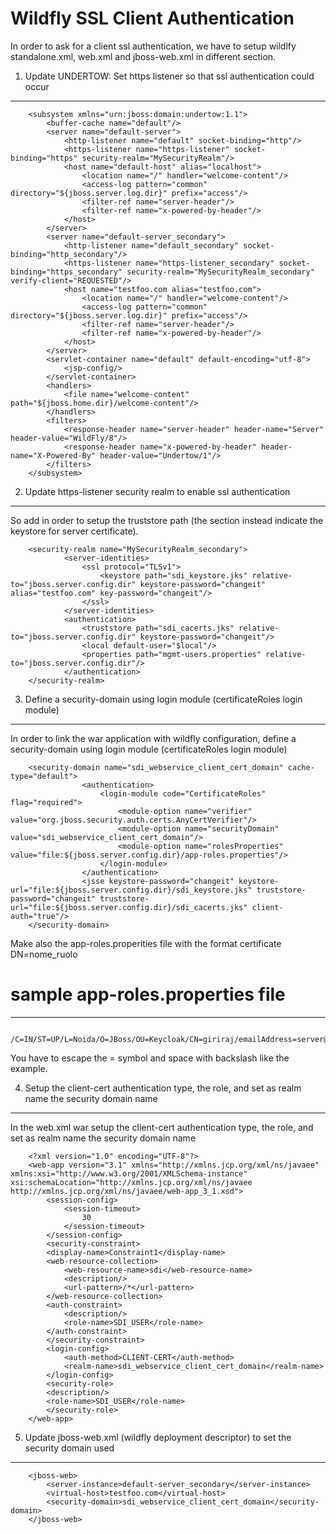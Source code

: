 
Wildfly SSL Client Authentication
==================================
In order to ask for a client ssl authentication, we have to setup wildlfy standalone.xml, web.xml and jboss-web.xml in different section.


1) Update UNDERTOW: Set https listener so that ssl authentication could occur
------------------------------------------------------------------------------

		<subsystem xmlns="urn:jboss:domain:undertow:1.1">
            <buffer-cache name="default"/>
            <server name="default-server">
                <http-listener name="default" socket-binding="http"/>
                <https-listener name="https-listener" socket-binding="https" security-realm="MySecurityRealm"/>
                <host name="default-host" alias="localhost">
                    <location name="/" handler="welcome-content"/>
                    <access-log pattern="common" directory="${jboss.server.log.dir}" prefix="access"/>
                    <filter-ref name="server-header"/>
                    <filter-ref name="x-powered-by-header"/>
                </host>
            </server>
            <server name="default-server_secondary">
                <http-listener name="default_secondary" socket-binding="http_secondary"/>
                <https-listener name="https-listener_secondary" socket-binding="https_secondary" security-realm="MySecurityRealm_secondary" verify-client="REQUESTED"/>
                <host name="testfoo.com alias="testfoo.com">
                    <location name="/" handler="welcome-content"/>
                    <access-log pattern="common" directory="${jboss.server.log.dir}" prefix="access"/>
                    <filter-ref name="server-header"/>
                    <filter-ref name="x-powered-by-header"/>
                </host>
            </server>
            <servlet-container name="default" default-encoding="utf-8">
                <jsp-config/>
            </servlet-container>
            <handlers>
                <file name="welcome-content" path="${jboss.home.dir}/welcome-content"/>
            </handlers>
            <filters>
                <response-header name="server-header" header-name="Server" header-value="WildFly/8"/>
                <response-header name="x-powered-by-header" header-name="X-Powered-By" header-value="Undertow/1"/>
            </filters>
		</subsystem>


2) Update https-listener security realm to enable ssl authentication
------------------------------------------------------------------------------

So add <authentication> in order to setup the truststore path (the <ssl> section instead indicate the keystore for server certificate).

		<security-realm name="MySecurityRealm_secondary">
                <server-identities>
                    <ssl protocol="TLSv1">
                        <keystore path="sdi_keystore.jks" relative-to="jboss.server.config.dir" keystore-password="changeit" alias="testfoo.com" key-password="changeit"/>
                    </ssl>
                </server-identities>
                <authentication>
                    <truststore path="sdi_cacerts.jks" relative-to="jboss.server.config.dir" keystore-password="changeit"/>
                    <local default-user="$local"/>
                    <properties path="mgmt-users.properties" relative-to="jboss.server.config.dir"/>
                </authentication>
		</security-realm>

3) Define a security-domain using login module (certificateRoles login module)
--------------------------------------------------------------------------------

In order to link the war application with wildfly configuration, define a security-domain using login module (certificateRoles login module)

		<security-domain name="sdi_webservice_client_cert_domain" cache-type="default">
                    <authentication>
                        <login-module code="CertificateRoles" flag="required">
                            <module-option name="verifier" value="org.jboss.security.auth.certs.AnyCertVerifier"/>
                            <module-option name="securityDomain" value="sdi_webservice_client_cert_domain"/>
                            <module-option name="rolesProperties" value="file:${jboss.server.config.dir}/app-roles.properties"/>
                        </login-module>
                    </authentication>
                    <jsse keystore-password="changeit" keystore-url="file:${jboss.server.config.dir}/sdi_keystore.jks" truststore-password="changeit" truststore-url="file:${jboss.server.config.dir}/sdi_cacerts.jks" client-auth="true"/>
		</security-domain>

Make also the app-roles.properities file with the format
certificate DN=nome_ruolo


# sample app-roles.properties file
----------------------------------
		/C=IN/ST=UP/L=Noida/O=JBoss/OU=Keycloak/CN=giriraj/emailAddress=server@gmail.com=SDI_USER

You have to escape the = symbol and space with backslash like the example.

4) Setup the client-cert authentication type, the role, and set as realm name the security domain name
--------------------------------------------------------------------------------------------------------

In the web.xml war setup the client-cert authentication type, the role, and set as realm name the security domain name

		<?xml version="1.0" encoding="UTF-8"?>
		<web-app version="3.1" xmlns="http://xmlns.jcp.org/xml/ns/javaee" xmlns:xsi="http://www.w3.org/2001/XMLSchema-instance" xsi:schemaLocation="http://xmlns.jcp.org/xml/ns/javaee http://xmlns.jcp.org/xml/ns/javaee/web-app_3_1.xsd">
    		<session-config>
        		<session-timeout>
            		30
        		</session-timeout>
    		</session-config>
    		<security-constraint>
        	<display-name>Constraint1</display-name>
        	<web-resource-collection>
            	<web-resource-name>sdi</web-resource-name>
            	<description/>
            	<url-pattern>/*</url-pattern>
        	</web-resource-collection>
        	<auth-constraint>
            	<description/>
            	<role-name>SDI_USER</role-name>
        	</auth-constraint>
    		</security-constraint>
    		<login-config>
        		<auth-method>CLIENT-CERT</auth-method>
        		<realm-name>sdi_webservice_client_cert_domain</realm-name>
    		</login-config>
    		<security-role>
        	<description/>
        	<role-name>SDI_USER</role-name>
    		</security-role>
		</web-app>


5) Update jboss-web.xml (wildfly deployment descriptor) to set the security domain used
---------------------------------------------------------------------------------------

		<jboss-web>
    		<server-instance>default-server_secondary</server-instance>      
    		<virtual-host>testfoo.com</virtual-host>
    		<security-domain>sdi_webservice_client_cert_domain</security-domain>
		</jboss-web>
